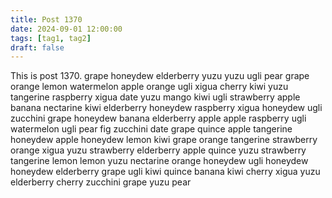 ```yaml
---
title: Post 1370
date: 2024-09-01 12:00:00
tags: [tag1, tag2]
draft: false
---
```

This is post 1370.
grape
honeydew
elderberry
yuzu
yuzu
ugli
pear
grape
orange
lemon
watermelon
apple
orange
ugli
xigua
cherry
kiwi
yuzu
tangerine
raspberry
xigua
date
yuzu
mango
kiwi
ugli
strawberry
apple
banana
nectarine
kiwi
elderberry
honeydew
raspberry
xigua
honeydew
ugli
zucchini
grape
honeydew
banana
elderberry
apple
apple
raspberry
ugli
watermelon
ugli
pear
fig
zucchini
date
grape
quince
apple
tangerine
honeydew
apple
honeydew
lemon
kiwi
grape
orange
tangerine
strawberry
orange
xigua
yuzu
strawberry
elderberry
apple
quince
yuzu
strawberry
tangerine
lemon
lemon
yuzu
nectarine
orange
honeydew
ugli
honeydew
honeydew
elderberry
grape
ugli
kiwi
quince
banana
kiwi
cherry
xigua
yuzu
elderberry
cherry
zucchini
grape
yuzu
pear
